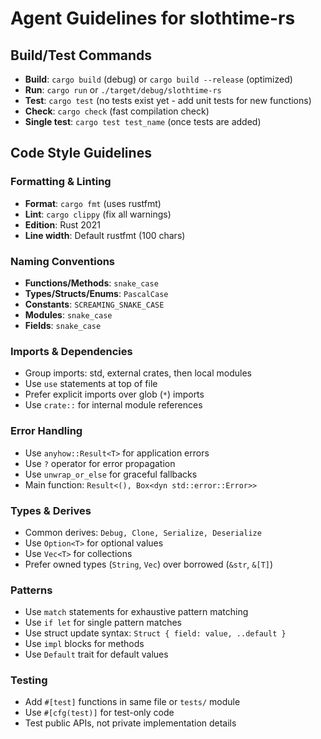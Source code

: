 # Agent Guidelines for slothtime-rs

## Build/Test Commands
- **Build**: `cargo build` (debug) or `cargo build --release` (optimized)
- **Run**: `cargo run` or `./target/debug/slothtime-rs`
- **Test**: `cargo test` (no tests exist yet - add unit tests for new functions)
- **Check**: `cargo check` (fast compilation check)
- **Single test**: `cargo test test_name` (once tests are added)

## Code Style Guidelines

### Formatting & Linting
- **Format**: `cargo fmt` (uses rustfmt)
- **Lint**: `cargo clippy` (fix all warnings)
- **Edition**: Rust 2021
- **Line width**: Default rustfmt (100 chars)

### Naming Conventions
- **Functions/Methods**: `snake_case`
- **Types/Structs/Enums**: `PascalCase`
- **Constants**: `SCREAMING_SNAKE_CASE`
- **Modules**: `snake_case`
- **Fields**: `snake_case`

### Imports & Dependencies
- Group imports: std, external crates, then local modules
- Use `use` statements at top of file
- Prefer explicit imports over glob (`*`) imports
- Use `crate::` for internal module references

### Error Handling
- Use `anyhow::Result<T>` for application errors
- Use `?` operator for error propagation
- Use `unwrap_or_else` for graceful fallbacks
- Main function: `Result<(), Box<dyn std::error::Error>>`

### Types & Derives
- Common derives: `Debug, Clone, Serialize, Deserialize`
- Use `Option<T>` for optional values
- Use `Vec<T>` for collections
- Prefer owned types (`String`, `Vec`) over borrowed (`&str`, `&[T]`)

### Patterns
- Use `match` statements for exhaustive pattern matching
- Use `if let` for single pattern matches
- Use struct update syntax: `Struct { field: value, ..default }`
- Use `impl` blocks for methods
- Use `Default` trait for default values

### Testing
- Add `#[test]` functions in same file or `tests/` module
- Use `#[cfg(test)]` for test-only code
- Test public APIs, not private implementation details